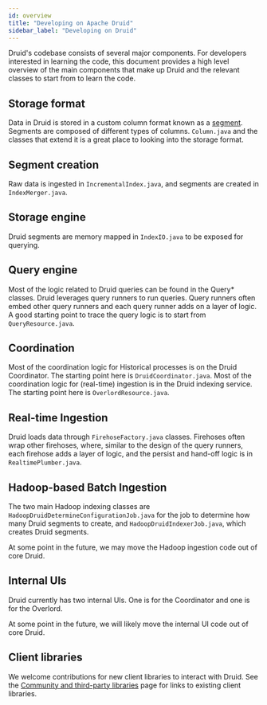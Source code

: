 ```yaml
---
id: overview
title: "Developing on Apache Druid"
sidebar_label: "Developing on Druid"
---
```


<!--
  ~ Licensed to the Apache Software Foundation (ASF) under one
  ~ or more contributor license agreements.  See the NOTICE file
  ~ distributed with this work for additional information
  ~ regarding copyright ownership.  The ASF licenses this file
  ~ to you under the Apache License, Version 2.0 (the
  ~ "License"); you may not use this file except in compliance
  ~ with the License.  You may obtain a copy of the License at
  ~
  ~   http://www.apache.org/licenses/LICENSE-2.0
  ~
  ~ Unless required by applicable law or agreed to in writing,
  ~ software distributed under the License is distributed on an
  ~ "AS IS" BASIS, WITHOUT WARRANTIES OR CONDITIONS OF ANY
  ~ KIND, either express or implied.  See the License for the
  ~ specific language governing permissions and limitations
  ~ under the License.
  -->


Druid's codebase consists of several major components. For developers interested in learning the code, this document provides
a high level overview of the main components that make up Druid and the relevant classes to start from to learn the code.

## Storage format

Data in Druid is stored in a custom column format known as a [segment](./../design/segments.md). Segments are composed of
different types of columns. `Column.java` and the classes that extend it is a great place to looking into the storage format.

## Segment creation

Raw data is ingested in `IncrementalIndex.java`, and segments are created in `IndexMerger.java`.

## Storage engine

Druid segments are memory mapped in `IndexIO.java` to be exposed for querying.

## Query engine

Most of the logic related to Druid queries can be found in the Query* classes. Druid leverages query runners to run queries.
Query runners often embed other query runners and each query runner adds on a layer of logic. A good starting point to trace
the query logic is to start from `QueryResource.java`.

## Coordination

Most of the coordination logic for Historical processes is on the Druid Coordinator. The starting point here is `DruidCoordinator.java`.
Most of the coordination logic for (real-time) ingestion is in the Druid indexing service. The starting point here is `OverlordResource.java`.

## Real-time Ingestion

Druid loads data through `FirehoseFactory.java` classes. Firehoses often wrap other firehoses, where, similar to the design of the
query runners, each firehose adds a layer of logic, and the persist and hand-off logic is in `RealtimePlumber.java`.

## Hadoop-based Batch Ingestion

The two main Hadoop indexing classes are `HadoopDruidDetermineConfigurationJob.java` for the job to determine how many Druid
segments to create, and `HadoopDruidIndexerJob.java`, which creates Druid segments.

At some point in the future, we may move the Hadoop ingestion code out of core Druid.

## Internal UIs

Druid currently has two internal UIs. One is for the Coordinator and one is for the Overlord.

At some point in the future, we will likely move the internal UI code out of core Druid.

## Client libraries

We welcome contributions for new client libraries to interact with Druid. See the
[Community and third-party libraries](https://druid.apache.org/libraries.html) page for links to existing client
libraries.
